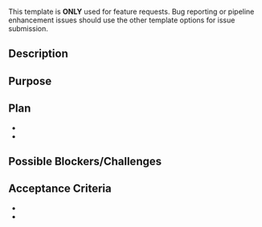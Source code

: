 This template is **ONLY** used for feature requests. Bug reporting or pipeline enhancement issues should use the other template options for issue submission.


## Description
<!--- What feature should be implemented in the pipeline? -->


## Purpose
<!--- If it is not obvious, state what purpose this new feature would serve if implemented -->


## Plan
<!--- What needs to be done in order to implement the new feature? How do we test if implementation is successful? -->
* 
* 

## Possible Blockers/Challenges
<!--- Are there any potential blockers or challenges associated with implementing this new feature? -->


## Acceptance Criteria
<!--- What is the acceptance criteria for this new feature? -->
* 
* 

